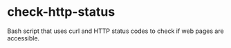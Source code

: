 # check-http-status
Bash script that uses curl and HTTP status codes to check if web pages are accessible.
